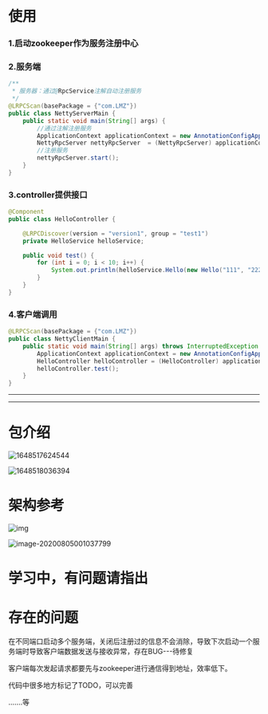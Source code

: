 # 使用

### 1.启动zookeeper作为服务注册中心

### 2.服务端

```java
/**
 * 服务器：通过@RpcService注解自动注册服务
 */
@LRPCScan(basePackage = {"com.LMZ"})
public class NettyServerMain {
    public static void main(String[] args) {
        //通过注解注册服务
        ApplicationContext applicationContext = new AnnotationConfigApplicationContext(NettyServerMain.class);
        NettyRpcServer nettyRpcServer  = (NettyRpcServer) applicationContext.getBean("nettyRpcServer");
        //注册服务
        nettyRpcServer.start();
    }
}
```

### 3.controller提供接口

```java
@Component
public class HelloController {

    @LRPCDiscover(version = "version1", group = "test1")
    private HelloService helloService;

    public void test() {
        for (int i = 0; i < 10; i++) {
            System.out.println(helloService.Hello(new Hello("111", "222")));
        }
    }
}
```

### 4.客户端调用

```java
@LRPCScan(basePackage = {"com.LMZ"})
public class NettyClientMain {
    public static void main(String[] args) throws InterruptedException {
        ApplicationContext applicationContext = new AnnotationConfigApplicationContext(NettyClientMain.class);
        HelloController helloController = (HelloController) applicationContext.getBean("helloController");
        helloController.test();
    }
}
```

****************

************

# 包介绍

![1648517624544](![image](https://user-images.githubusercontent.com/96616876/160517160-f54947f3-fd5a-4a9d-92b1-b8276717d526.png))

![1648518036394](![image](https://user-images.githubusercontent.com/96616876/160517201-5d80b62c-90a1-482d-9677-aeab2257629c.png))

# 架构参考

![img](https://gitee.com/SnailClimb/guide-rpc-framework/raw/master/images/rpc-architure.png)

![image-20200805001037799](http://ganghuan.oss-cn-shenzhen.aliyuncs.com/img/image-20200805124759206.png)





# 学习中，有问题请指出

# 存在的问题

在不同端口启动多个服务端，关闭后注册过的信息不会消除，导致下次启动一个服务端时导致客户端数据发送与接收异常，存在BUG---待修复

客户端每次发起请求都要先与zookeeper进行通信得到地址，效率低下。

代码中很多地方标记了TODO，可以完善

.......等
